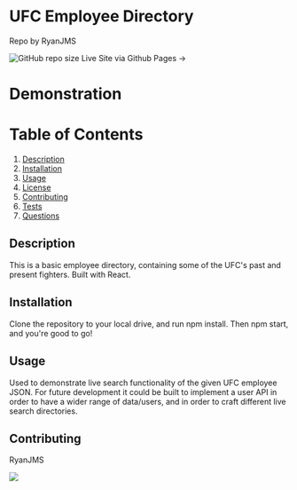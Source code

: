 # UFC Employee Directory
  Repo by RyanJMS
  
  ![GitHub repo size](https://img.shields.io/github/repo-size/RyanJMS/employee-directory)
  Live Site via Github Pages -> 
  
  
# Demonstration

# Table of Contents

1. [Description](#Description)
2. [Installation](#Installation)
3. [Usage](#Usage)
4. [License](#License)
5. [Contributing](#Contributing)
6. [Tests](#Tests)
7. [Questions](#Questions)

## Description

This is a basic employee directory, containing some of the UFC's past and present fighters. Built with React.

## Installation

Clone the repository to your local drive, and run npm install. Then npm start, and you're good to go!

## Usage

Used to demonstrate live search functionality of the given UFC employee JSON. For future development it could be built to implement a user API in order to have a wider range of data/users, and in order to craft different live search directories.


## Contributing

RyanJMS

<img src="https://avatars0.githubusercontent.com/u/59546790?v=4">
